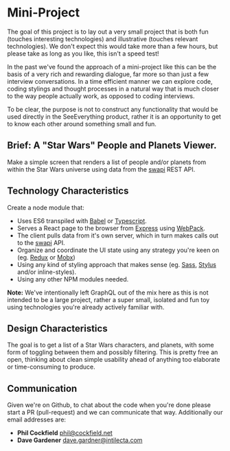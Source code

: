 # Mini-Project

The goal of this project is to lay out a very small project that is both fun (touches interesting technologies) and illustrative (touches relevant technologies).  We don't expect this would take more than a few hours, but please take as long as you like, this isn't a speed test!

In the past we've found the approach of a mini-project like this can be the basis of a very rich and rewarding dialogue, far more so than just a few interview conversations.  In a time efficient manner we can explore code, coding stylings and thought processes in a natural way that is much closer to the way people actually work, as opposed to coding interviews.

To be clear, the purpose is not to construct any functionality that would be used directly in the SeeEverything product, rather it is an opportunity to get to know each other around something small and fun.



## Brief: A "Star Wars" People and Planets Viewer.
Make a simple screen that renders a list of people and/or planets from within the Star Wars universe using data from the [swapi](http://swapi.co/api/) REST API.

## Technology Characteristics
Create a node module that:
  - Uses ES6 transpiled with [Babel](https://babeljs.io/) or [Typescript](https://www.typescriptlang.org/).
  - Serves a React page to the browser from [Express](https://expressjs.com/) using [WebPack](https://webpack.github.io/).
  - The client pulls data from it's own server, which in turn makes calls out to the [swapi](http://swapi.co/api/) API.
  - Organize and coordinate the UI state using any strategy you're keen on (eg. [Redux](https://github.com/reactjs/redux) or [Mobx](https://github.com/mobxjs/mobx))
  - Using any kind of styling approach that makes sense (eg. [Sass](http://sass-lang.com/), [Stylus](http://stylus-lang.com/) and/or inline-styles).
  - Using any other NPM modules needed.


**Note:** We've intentionally left GraphQL out of the mix here as this is not intended to be a large project, rather a super small, isolated and fun toy using technologies you're already actively familiar with.

## Design Characteristics
The goal is to get a list of a Star Wars characters, and planets, with some form of toggling between them and possibly filtering.  This is pretty free an open, thinking about clean simple usability ahead of anything too elaborate or time-consuming to produce.

## Communication
Given we're on Github, to chat about the code when you're done please start a PR (pull-request) and we can communicate that way. Additionally our email addresses are:

- **Phil Cockfield** phil@cockfield.net
- **Dave Gardener** dave.gardner@intilecta.com

